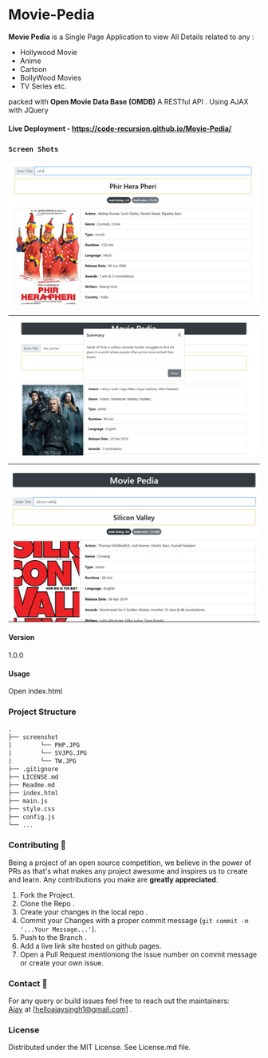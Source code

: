 # Movie-Pedia

<strong>Movie Pedia</strong> is a Single Page Application to view All Details related to any :
<ul>
  <li> Hollywood Movie </li>
  <li> Anime </li>
  <li> Cartoon </li>
  <li> BollyWood Movies </li>
  <li> TV Series etc. </li>
</ul>



  packed with <strong>Open Movie Data Base (OMDB)</strong> A RESTful API .
  Using AJAX with JQuery

#### Live Deployment - https://code-recursion.github.io/Movie-Pedia/

### `Screen Shots`


<img src="./Screen Shots/PHP.JPG">

---

<img src="./Screen Shots/TW.JPG">

---

<img src="./Screen Shots/SVJPG.JPG">



#### Version
1.0.0

#### Usage
Open index.html

### Project Structure
    .
    ├── screenshot
    |        └── PHP.JPG
    |        └── SVJPG.JPG
    |        └── TW.JPG
    ├── .gitignore
    ├── LICENSE.md
    ├── Readme.md
    ├── index.html
    ├── main.js
    ├── style.css
    ├── config.js
    └── ...

### Contributing :tada:

Being a project of an open source competition, we believe in the power of PRs as that's what makes any project awesome and inspires us to create and learn. Any contributions you make are **greatly appreciated**.

1. Fork the Project.
2. Clone the Repo .
2. Create your changes in the local repo .
3. Commit your Changes with a proper commit message (`git commit -m '...Your Message...'`).
4. Push to the Branch .
5. Add a live link site hosted on github pages.
6. Open a Pull Request mentioniong the issue number on commit message or create your own issue.

### Contact :email:
For any query or build issues feel free to reach out the maintainers:<br>
[Ajay](https://github.com/Code-Recursion) at [helloajaysingh1@gmail.com] .
 
### License

Distributed under the MIT License. See License.md file.
